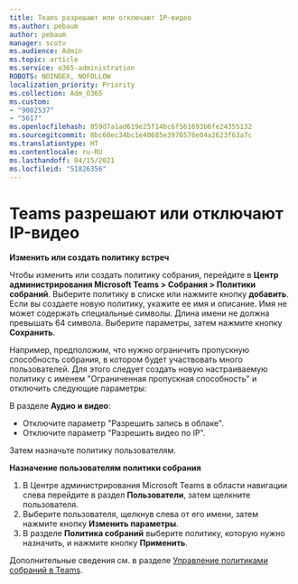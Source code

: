 ```yaml
---
title: Teams разрешают или отключают IP-видео
ms.author: pebaum
author: pebaum
manager: scotv
ms.audience: Admin
ms.topic: article
ms.service: o365-administration
ROBOTS: NOINDEX, NOFOLLOW
localization_priority: Priority
ms.collection: Adm_O365
ms.custom:
- "9002537"
- "5617"
ms.openlocfilehash: 059d7a1ad619e25f14bc6f561693b6fe24355132
ms.sourcegitcommit: 8bc60ec34bc1e40685e3976576e04a2623f63a7c
ms.translationtype: HT
ms.contentlocale: ru-RU
ms.lasthandoff: 04/15/2021
ms.locfileid: "51826356"
---
```

# <a name="teams-allow-or-disable-ip-video"></a>Teams разрешают или отключают IP-видео

**Изменить или создать политику встреч**

Чтобы изменить или создать политику собрания, перейдите в **Центр администрирования Microsoft Teams > Собрания > Политики собраний**. Выберите политику в списке или нажмите кнопку **добавить**. Если вы создаете новую политику, укажите ее имя и описание. Имя не может содержать специальные символы. Длина имени не должна превышать 64 символа. Выберите параметры, затем нажмите кнопку **Сохранить**.

Например, предположим, что нужно ограничить пропускную способность собрания, в котором будет участвовать много пользователей. Для этого следует создать новую настраиваемую политику с именем "Ограниченная пропускная способность" и отключить следующие параметры:

В разделе **Аудио и видео**:

- Отключите параметр "Разрешить запись в облаке".
- Отключите параметр "Разрешить видео по IP".

Затем назначьте политику пользователям.

**Назначение пользователям политики собрания**

1. В Центре администрирования Microsoft Teams в области навигации слева перейдите в раздел **Пользователи**, затем щелкните пользователя.
2. Выберите пользователя, щелкнув слева от его имени, затем нажмите кнопку **Изменить параметры**.
3. В разделе **Политика собраний** выберите политику, которую нужно назначить, и нажмите кнопку **Применить**.

Дополнительные сведения см. в разделе [Управление политиками собраний в Teams](https://docs.microsoft.com/microsoftteams/meeting-policies-in-teams).
